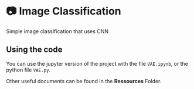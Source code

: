 # :camera: Image Classification
Simple image classification that uses CNN


## Using the code

You can use the jupyter version of the project with the file ```VAE.ipynb```, or the python file ```VAE.py```.

Other useful documents can be found in the **Ressources** Folder.
